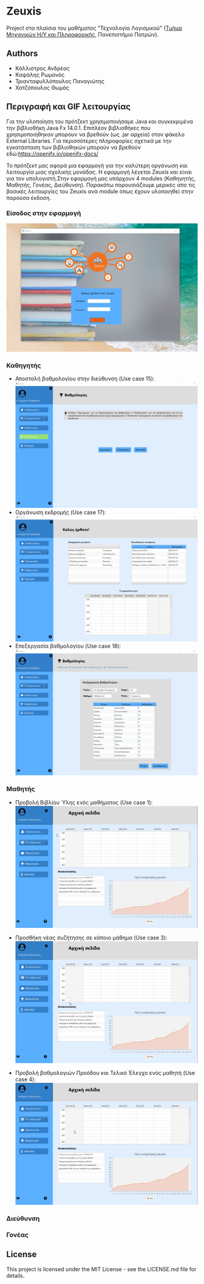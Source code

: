 # Zeuxis
Project στα πλαίσια του μαθήματος "Τεχνολογία Λογισμικού" 
([Τμήμα Μηχανικών Η/Υ και Πληροφορικής](https://www.ceid.upatras.gr/), Πανεπιστήμιο Πατρών).
## Authors
* Κάλλιστρος Ανδρέας
* Καψάλης Ρωμανός
* Τριανταφυλλόπουλος Παναγιώτης
* Χατζόπουλος Θωμάς

## Περιγραφή και GIF λειτουργίας
Για την υλοποίηση του πρότζεκτ χρησιμοποιήσαμε Java και συγκεκριμένα την βιβλιοθήκη Java Fx 14.0.1.
Επιπλέον βιβλιοθήκες που χρησιμοποιήθηκαν μπορουν να βρεθούν (ως .jar αρχεία) στον φάκελο External Libraries.
Για περισσότερες πληροφορίες σχετικά με την εγκατάσταση των βιβλιοθηκών μπορούν να βρεθούν εδώ:https://openjfx.io/openjfx-docs/

Το πρότζεκτ μας αφορά μια εφαρμογή για την καλύτερη οργάνωση και λειτουργία μιας σχολικής μονάδας. Η εφαρμογή 
λέγεται Zeuxis και είναι για τον υπολογιστή.Στην εφαρμογή μας υπάρχουν 4 modules (Καθηγητής, Μαθητής, Γονέας, Διεύθυνση). 
Παρακάτω παρουσιάζουμε μερικές απο τις βασικές λειτουργίες του Zeuxis ανά module όπως έχουν υλοποιηθεί στην παρούσα έκδοση.

### Είσοδος στην εφαρμογή
![](GIFS/login.gif)

### Καθηγητής
* Αποστολή βαθμολογίου στην διεύθυνση (Use case 15):
![](GIFS/sendGradebook.gif)
* Οργάνωση εκδρομής (Use case 17):
![](GIFS/create_Excursion.gif)
* Επεξεργασία βαθμολογίου (Use case 18):
![](GIFS/edit_Gradebook.gif)
### Μαθητής
* Προβολή Βιβλίου Ύλης ενός μαθήματος (Use case 1):
![](GIFS/curriculum.gif)

* Προσθήκη νέας συζήτησης σε κάποιο μάθημα (Use case 3):
![](GIFS/discussion.gif)

* Προβολή βαθμολογιών Προόδου και Τελικό Έλεγχο ενός μαθητή (Use case 4):
![](GIFS/grades.gif)

### Διεύθυνση

### Γονέας




## License
This project is licensed under the MIT License - see the LICENSE.md file for details.
